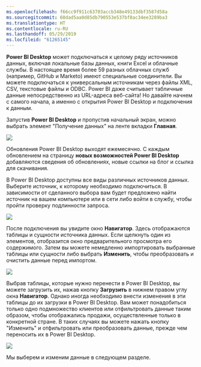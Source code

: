 ```yaml
---
ms.openlocfilehash: f66cc9f911c63703accb348e49133dbf3587d58a
ms.sourcegitcommit: 60dad5aa0d85db790553e537bf8ac34ee3289ba3
ms.translationtype: HT
ms.contentlocale: ru-RU
ms.lasthandoff: 05/29/2019
ms.locfileid: "61265145"
---
```

**Power BI Desktop** может подключаться к целому ряду источников данных, включая локальные базы данных, книги Excel и облачные службы. В настоящее время более 59 разных облачных служб (например, GitHub и Marketo) имеют специальные соединители. Вы можете подключаться к универсальным источникам через файлы XML, CSV, текстовые файлы и ODBC. Power BI даже считывает табличные данные непосредственно из URL-адреса веб-сайта! Но давайте начнем с самого начала, а именно с открытия Power BI Desktop и подключения к данным.

Запустив **Power BI Desktop** и пропустив начальный экран, можно выбрать элемент "Получение данных" на ленте вкладки **Главная**.

![](media/1-2-connect-to-data-sources-in-power-bi-desktop/1-2_1.png)

Обновления Power BI Desktop выходят ежемесячно. С каждым обновлением на страницу **новых возможностей Power BI Desktop** добавляются сведения об обновлениях, новые ссылки на блог и ссылка для скачивания.

В Power BI Desktop доступны все виды различных источников данных. Выберите источник, к которому необходимо подключиться. В зависимости от сделанного выбора вам будет предложено найти источник на вашем компьютере или в сети либо войти в службу, чтобы пройти проверку подлинности запроса.

![](media/1-2-connect-to-data-sources-in-power-bi-desktop/1-2_2.gif)

После подключения вы увидите окно **Навигатор**. Здесь отображаются таблицы и сущности источника данных. Если щелкнуть один из элементов, отобразится окно предварительного просмотра его содержимого. Затем вы можете немедленно импортировать выбранные таблицы или сущности либо выбрать **Изменить**, чтобы преобразовать и очистить данные перед импортом.

![](media/1-2-connect-to-data-sources-in-power-bi-desktop/1-2_3.png)

Выбрав таблицы, которые нужно перенести в Power BI Desktop, вы можете загрузить их, нажав кнопку **Загрузить** в нижнем правом углу окна **Навигатор**. Однако иногда необходимо внести изменения в эти таблицы до их загрузки в Power BI Desktop. Вам может понадобиться только одно подмножество клиентов или отфильтровать данные таким образом, чтобы отображались продажи, осуществленные только в конкретной стране. В таких случаях вы можете нажать кнопку "Изменить" и отфильтровать или преобразовать данные, прежде чем переносить их в Power BI Desktop.

![](media/1-2-connect-to-data-sources-in-power-bi-desktop/1-2_4.png)

Мы выберем и изменим данные в следующем разделе.


